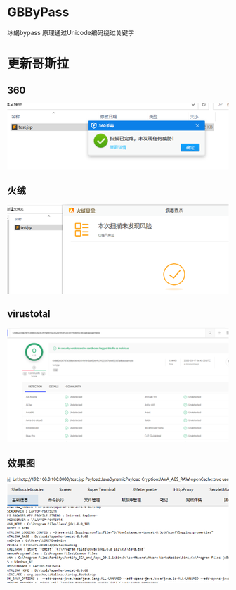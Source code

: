 # GBByPass
冰蝎bypass 原理通过Unicode编码绕过关键字
# 更新哥斯拉
## 360 
![](images/360.png)
## 火绒
![](images/fir.png)
## virustotal
![](images/img.png)
## 效果图
![](images/godz.png)